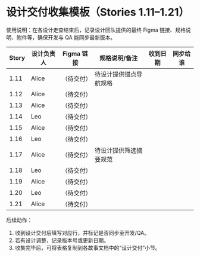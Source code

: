 # 设计交付收集模板（Stories 1.11–1.21）

使用说明：在各设计走查结束后，记录设计团队提供的最终 Figma 链接、规格说明、附件等，确保开发与 QA 能同步最新版本。

| Story | 设计负责人 | Figma 链接 | 规格说明/备注 | 收到日期 | 同步给谁 |
| ----- | ---------- | ---------- | ------------- | -------- | -------- |
| 1.11 | Alice | （待交付） | 待设计提供锚点导航规格 |  |  |
| 1.12 | Alice | （待交付） |  |  |  |
| 1.13 | Alice | （待交付） |  |  |  |
| 1.14 | Leo | （待交付） |  |  |  |
| 1.15 | Alice | （待交付） |  |  |  |
| 1.16 | Leo | （待交付） |  |  |  |
| 1.17 | Alice | （待交付） | 待设计提供筛选摘要规范 |  |  |
| 1.18 | Leo | （待交付） |  |  |  |
| 1.19 | Alice | （待交付） |  |  |  |
| 1.20 | Leo | （待交付） |  |  |  |
| 1.21 | Alice | （待交付） |  |  |  |

后续动作：
1. 收到设计交付后填写对应行，并标记是否同步至开发/QA。
2. 若有设计调整，记录版本号或更新日期。
3. 收集完毕后，可将表格复制到各故事文档中的“设计交付”小节。
